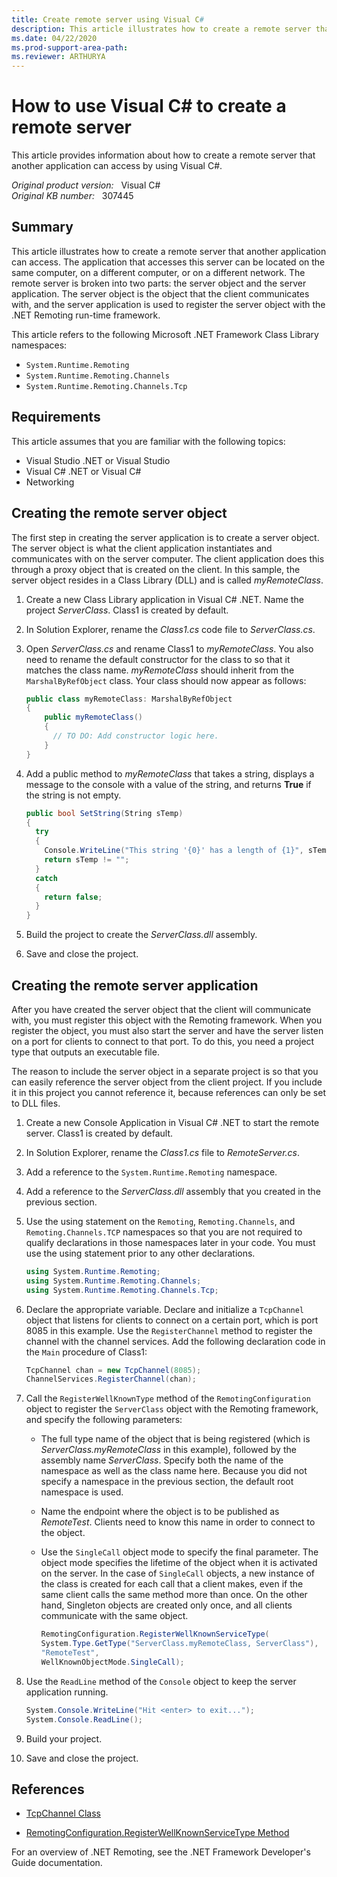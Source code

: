 ```yaml
---
title: Create remote server using Visual C#
description: This article illustrates how to create a remote server that another application can access by using Visual C#.
ms.date: 04/22/2020
ms.prod-support-area-path:
ms.reviewer: ARTHURYA
---
```

# How to use Visual C# to create a remote server

This article provides information about how to create a remote server that another application can access by using Visual C#.

_Original product version:_ &nbsp; Visual C#  
_Original KB number:_ &nbsp; 307445

## Summary

This article illustrates how to create a remote server that another application can access. The application that accesses this server can be located on the same computer, on a different computer, or on a different network. The remote server is broken into two parts: the server object and the server application. The server object is the object that the client communicates with, and the server application is used to register the server object with the .NET Remoting run-time framework.

This article refers to the following Microsoft .NET Framework Class Library namespaces:

- `System.Runtime.Remoting`
- `System.Runtime.Remoting.Channels`
- `System.Runtime.Remoting.Channels.Tcp`

## Requirements

This article assumes that you are familiar with the following topics:

- Visual Studio .NET or Visual Studio
- Visual C# .NET or Visual C#
- Networking

## Creating the remote server object

The first step in creating the server application is to create a server object. The server object is what the client application instantiates and communicates with on the server computer. The client application does this through a proxy object that is created on the client. In this sample, the server object resides in a Class Library (DLL) and is called *myRemoteClass*.

1. Create a new Class Library application in Visual C# .NET. Name the project *ServerClass*. Class1 is created by default.
2. In Solution Explorer, rename the *Class1.cs* code file to *ServerClass.cs*.
3. Open *ServerClass.cs* and rename Class1 to *myRemoteClass*. You also need to rename the default constructor for the class to so that it matches the class name. *myRemoteClass* should inherit from the `MarshalByRefObject` class. Your class should now appear as follows:

    ```csharp
    public class myRemoteClass: MarshalByRefObject
    {
        public myRemoteClass()
        {
          // TO DO: Add constructor logic here.
        }
    }
    ```

4. Add a public method to *myRemoteClass* that takes a string, displays a message to the console with a value of the string, and returns **True** if the string is not empty.

    ```csharp
    public bool SetString(String sTemp)
    {
      try
      {
        Console.WriteLine("This string '{0}' has a length of {1}", sTemp, sTemp.Length);
        return sTemp != "";
      }
      catch
      {
        return false;
      }
    }
    ```

5. Build the project to create the *ServerClass.dll* assembly.
6. Save and close the project.

## Creating the remote server application

After you have created the server object that the client will communicate with, you must register this object with the Remoting framework. When you register the object, you must also start the server and have the server listen on a port for clients to connect to that port. To do this, you need a project type that outputs an executable file.

The reason to include the server object in a separate project is so that you can easily reference the server object from the client project. If you include it in this project you cannot reference it, because references can only be set to DLL files.

1. Create a new Console Application in Visual C# .NET to start the remote server. Class1 is created by default.
2. In Solution Explorer, rename the *Class1.cs* file to *RemoteServer.cs*.
3. Add a reference to the `System.Runtime.Remoting` namespace.
4. Add a reference to the *ServerClass.dll* assembly that you created in the previous section.
5. Use the using statement on the `Remoting`, `Remoting.Channels`, and `Remoting.Channels.TCP` namespaces so that you are not required to qualify declarations in those namespaces later in your code. You must use the using statement prior to any other declarations.

    ```csharp
    using System.Runtime.Remoting;
    using System.Runtime.Remoting.Channels;
    using System.Runtime.Remoting.Channels.Tcp;
    ```

6. Declare the appropriate variable. Declare and initialize a `TcpChannel` object that listens for clients to connect on a certain port, which is port 8085 in this example. Use the `RegisterChannel` method to register the channel with the channel services. Add the following declaration code in the `Main` procedure of Class1:

    ```csharp
    TcpChannel chan = new TcpChannel(8085);
    ChannelServices.RegisterChannel(chan);
    ```

7. Call the `RegisterWellKnownType` method of the `RemotingConfiguration` object to register the `ServerClass` object with the Remoting framework, and specify the following parameters:

    - The full type name of the object that is being registered (which is *ServerClass.myRemoteClass* in this example), followed by the assembly name *ServerClass*. Specify both the name of the namespace as well as the class name here. Because you did not specify a namespace in the previous section, the default root namespace is used.

    - Name the endpoint where the object is to be published as *RemoteTest*. Clients need to know this name in order to connect to the object.

    - Use the `SingleCall` object mode to specify the final parameter. The object mode specifies the lifetime of the object when it is activated on the server. In the case of `SingleCall` objects, a new instance of the class is created for each call that a client makes, even if the same client calls the same method more than once. On the other hand, Singleton objects are created only once, and all clients communicate with the same object.

        ```csharp
        RemotingConfiguration.RegisterWellKnownServiceType(
        System.Type.GetType("ServerClass.myRemoteClass, ServerClass"), 
        "RemoteTest",
        WellKnownObjectMode.SingleCall);
        ```

8. Use the `ReadLine` method of the `Console` object to keep the server application running.

    ```csharp
    System.Console.WriteLine("Hit <enter> to exit...");
    System.Console.ReadLine();
    ```

9. Build your project.
10. Save and close the project.

## References

- [TcpChannel Class](/dotnet/api/system.runtime.remoting.channels.tcp.tcpchannel)

- [RemotingConfiguration.RegisterWellKnownServiceType Method](/dotnet/api/system.runtime.remoting.remotingconfiguration.registerwellknownservicetype)

For an overview of .NET Remoting, see the .NET Framework Developer's Guide documentation.
